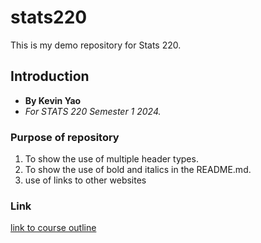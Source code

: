 # stats220
This is my demo repository for Stats 220.
## Introduction 
* **By Kevin Yao**
* *For STATS 220 Semester 1 2024.*

### Purpose of repository
1. To show the use of multiple header types.
2. To show the use of bold and italics in the README.md. 
3. use of links to other websites



### Link
[link to course outline](https://courseoutline.auckland.ac.nz/dco/course/STATS/220/1243)
